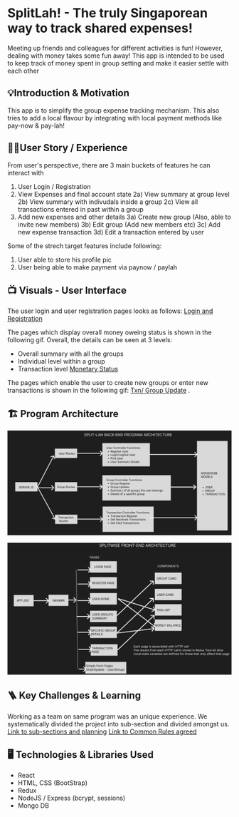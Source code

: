 # SplitLah! - The truly Singaporean way to track shared expenses!

Meeting up friends and colleagues for different activities is fun! However, dealing with money takes some fun away! This app is intended to be used to keep track of money spent in group setting and make it easier settle with each other

## 💡Introduction & Motivation

This app is to simplify the group expense tracking mechanism. This also tries to add a local flavour by integrating with local payment methods like pay-now & pay-lah!

## 🧑‍💼User Story / Experience

From user's perspective, there are 3 main buckets of features he can interact with

1. User Login / Registration
2. View Expenses and final account state
   2a) View summary at group level
   2b) View summary with indivudals inside a group
   2c) View all transactions entered in past within a group
3. Add new expenses and other details
   3a) Create new group (Also, able to invite new members)
   3b) Edit group (Add new members etc)
   3c) Add new expense transaction
   3d) Edit a transaction entered by user

Some of the strech target features include following:

1. User able to store his profile pic
2. User being able to make payment via paynow / paylah

## 📺 Visuals - User Interface

The user login and user registration pages looks as follows:
[Login and Registration](/SplitLah-/apps/client/src/images/loginRegistrationGif_v3.gif)

The pages which display overall money oweing status is shown in the following gif. Overall, the details can be seen at 3 levels:

- Overall summary with all the groups
- Individual level within a group
- Transaction level
  [Monetary Status](/SplitLah-/apps/client/src/images/View_Transactions_v1.gif)

The pages which enable the user to create new groups or enter new transactions is shown in the following gif:
[Txn/ Group Update](/SplitLah-/apps/client/src/images/Add_Transactions_group.gif)
.

## 🏗️ Program Architecture

![Back-End Architecture](/apps/client/src/images/BackEnd%20Architecture.jpg)

![Front-End Architecture](/apps/client/src/images/FrontEnd%20Architecture.jpg)

## 🪜 Key Challenges & Learning

Working as a team on same program was an unique experience.
We systematically divided the project into sub-section and divided amongst us.
[Link to sub-sections and planning](https://docs.google.com/spreadsheets/d/1VVXgjrptBwsrz9G4e1zM8mdpqAFBvm4WZ3t_itfZOc4/edit?usp=share_link)
[Link to Common Rules agreed](https://docs.google.com/document/d/1p-guP6gnfDuwsT9w-_g8t1SW-muOY0JWi8FJQ3KuEks/edit?usp=share_link)

## 🖥️ Technologies & Libraries Used
- React
- HTML, CSS (BootStrap)
- Redux
- NodeJS / Express (bcrypt, sessions)
- Mongo DB
